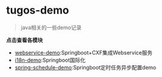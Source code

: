 # tugos-demo

>java相关的一些demo记录

**点击查看各模块**

- [webservice-demo](/webservice-demo):Springboot+CXF集成Webservice服务
- [i18n-demo](/i18n-demo):Springboot国际化
- [spring-schedule-demo](/spring-schedule-demo):Springboot定时任务异步配置demo

